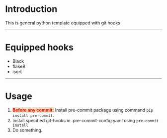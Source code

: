 # Introduction
This is general python template equipped with git hooks

---

# Equipped hooks
* Black
* flake8
* isort

---

# Usage
1. **<span style="color:red; background-color: #F7DDBE">Before any commit:</span>** Install pre-commit package using command `pip install pre-commit`.
2. Install specified git-hooks in .pre-commit-config.yaml using `pre-commit install`
3. Do something.
